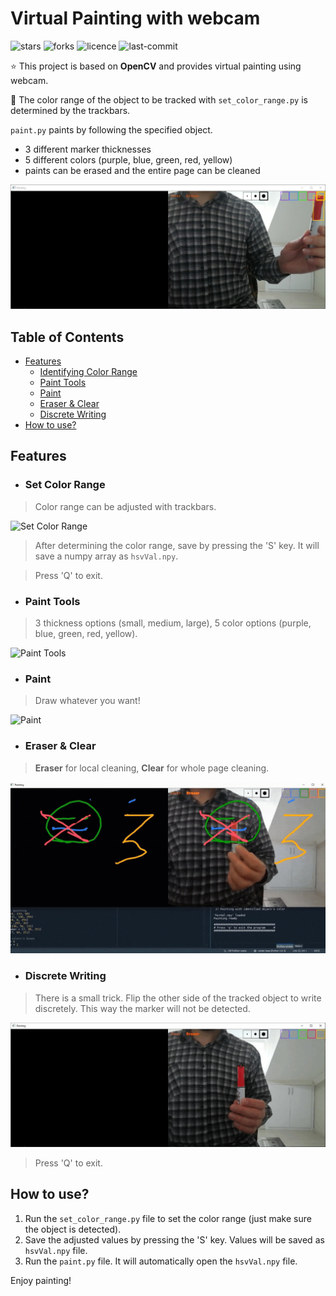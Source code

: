 # Virtual Painting with webcam

![stars](https://img.shields.io/github/stars/myoluk/virtual-painting)
![forks](https://img.shields.io/github/forks/myoluk/virtual-painting)
![licence](https://img.shields.io/github/license/myoluk/virtual-painting)
![last-commit](https://img.shields.io/github/last-commit/myoluk/virtual-painting)

:star: This project is based on **OpenCV** and provides virtual painting using webcam.

:floppy_disk: The color range of the object to be tracked with `set_color_range.py` is determined by the trackbars.

`paint.py` paints by following the specified object. 

- 3 different marker thicknesses
- 5 different colors (purple, blue, green, red, yellow)
- paints can be erased and the entire page can be cleaned

![Virtual Painting](/images/color-pick.jpg)

## Table of Contents
- [Features](#features)
  - [Identifying Color Range](#set-color-range)
  - [Paint Tools](#paint-tools)
  - [Paint](#paint)
  - [Eraser & Clear](#eraser--clear)
  - [Discrete Writing](#discrete-writing)
- [How to use?](#how-to-use)

## Features

- ### Set Color Range
> Color range can be adjusted with trackbars.

![Set Color Range](/images/set-color-range.gif)

> After determining the color range, save by pressing the 'S' key. It will save a numpy array as `hsvVal.npy`.

> Press 'Q' to exit.


- ### Paint Tools
> 3 thickness options (small, medium, large), 5 color options (purple, blue, green, red, yellow).

![Paint Tools](/images/paint-tools.gif)


- ### Paint
> Draw whatever you want!

![Paint](/images/paint.gif)


- ### Eraser & Clear
> **Eraser** for local cleaning, **Clear** for whole page cleaning.

![Eraser & Clear](/images/paint-eraser.gif)


- ### Discrete Writing
> There is a small trick. Flip the other side of the tracked object to write discretely. This way the marker will not be detected.

![Marker Enable/Disable](/images/marker-enable-disable.gif)

> Press 'Q' to exit.

## How to use?
1. Run the `set_color_range.py` file to set the color range (just make sure the object is detected).
2. Save the adjusted values by pressing the 'S' key. Values will be saved as `hsvVal.npy` file.
3. Run the `paint.py` file. It will automatically open the `hsvVal.npy` file.

Enjoy painting!
